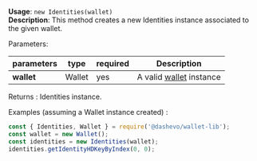 **Usage**: `new Identities(wallet)`  
**Description**: This method creates a new Identities instance associated to the given wallet.   

Parameters: 

| parameters                                | type            | required           | Description                                                                                                                                                                    |  
|-------------------------------------------|-----------------|--------------------| ------------------------------------------------------------------------------------------------------------------------------------------------------------------------------ |
| **wallet**                                | Wallet          | yes                | A valid [wallet](../wallet/Wallet.md) instance                                                                                                                                      |

Returns : Identities instance.

Examples (assuming a Wallet instance created) : 

```js
const { Identities, Wallet } = require('@dashevo/wallet-lib');
const wallet = new Wallet();
const identities = new Identities(wallet);
identities.getIdentityHDKeyByIndex(0, 0);
```

